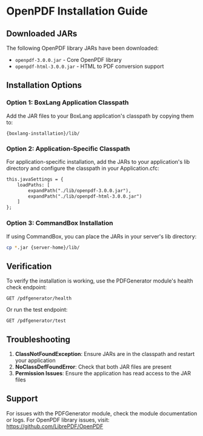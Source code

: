 # OpenPDF Installation Guide

## Downloaded JARs

The following OpenPDF library JARs have been downloaded:

- `openpdf-3.0.0.jar` - Core OpenPDF library
- `openpdf-html-3.0.0.jar` - HTML to PDF conversion support

## Installation Options

### Option 1: BoxLang Application Classpath

Add the JAR files to your BoxLang application's classpath by copying them to:
```
{boxlang-installation}/lib/
```

### Option 2: Application-Specific Classpath

For application-specific installation, add the JARs to your application's lib directory and configure the classpath in your Application.cfc:

```cfml
this.javaSettings = {
    loadPaths: [
        expandPath("./lib/openpdf-3.0.0.jar"),
        expandPath("./lib/openpdf-html-3.0.0.jar")
    ]
};
```

### Option 3: CommandBox Installation

If using CommandBox, you can place the JARs in your server's lib directory:
```bash
cp *.jar {server-home}/lib/
```

## Verification

To verify the installation is working, use the PDFGenerator module's health check endpoint:
```
GET /pdfgenerator/health
```

Or run the test endpoint:
```
GET /pdfgenerator/test
```

## Troubleshooting

1. **ClassNotFoundException**: Ensure JARs are in the classpath and restart your application
2. **NoClassDefFoundError**: Check that both JAR files are present
3. **Permission Issues**: Ensure the application has read access to the JAR files

## Support

For issues with the PDFGenerator module, check the module documentation or logs.
For OpenPDF library issues, visit: https://github.com/LibrePDF/OpenPDF
